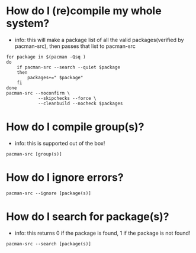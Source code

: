 # How do I (re)compile my whole system?
* info: this will make a package list of all the valid packages(verified by pacman-src), then passes that list to pacman-src
```
for package in $(pacman -Qsq )
do 
    if pacman-src --search --quiet $package
    then 
        packages+=" $package"
    fi
done
pacman-src --noconfirm \
            --skipchecks --force \
            --cleanbuild --nocheck $packages 
```
# How do I compile group(s)?
* info: this is supported out of the box!
```
pacman-src [group(s)]
```
# How do I ignore errors?
```
pacman-src --ignore [package(s)]
```
# How do I search for package(s)?
* info: this returns 0 if the package is found, 1 if the package is not found!
```
pacman-src --search [package(s)]
```

